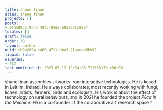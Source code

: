 ```yaml
---
title: shane finan
alias: shane finan
projects: []
posts:
- 0f1589c1-9d4b-49fc-89d5-b939bdfc88ef
locales: []
draft: false
order: 30
layout: author
uuid: cb9a2694-c460-4721-bba3-21aeeea5bb92
liquid: false
usuaries:
- 723
last_modified_at: 2023-05-12 19:54:26.721933138 +00:00
---
```


<p style="text-align:start">shane finan assembles artworks from interactive technologies. He is based in Leitrim, Ireland. He always collaborates, most recently working with fungi, lichen, artists, farmers, birds and ecologists. His work is about the effect of technology on rural behaviours, and in 2021 he founded the project <em>Púca in the Machine</em>. He is a co-founder of the collaborative art research space ^</p>